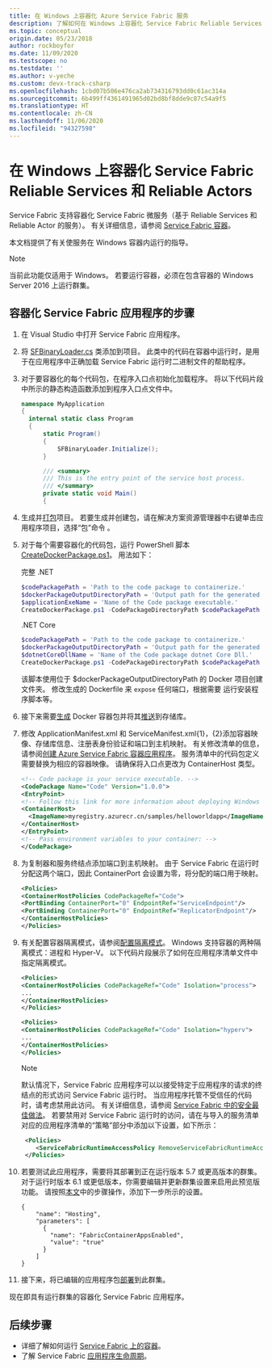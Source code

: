 ```yaml
---
title: 在 Windows 上容器化 Azure Service Fabric 服务
description: 了解如何在 Windows 上容器化 Service Fabric Reliable Services 和 Reliable Actors 服务。
ms.topic: conceptual
origin.date: 05/23/2018
author: rockboyfor
ms.date: 11/09/2020
ms.testscope: no
ms.testdate: ''
ms.author: v-yeche
ms.custom: devx-track-csharp
ms.openlocfilehash: 1cbd07b506e476ca2ab734316793dd0c61ac314a
ms.sourcegitcommit: 6b499ff4361491965d02bd8bf8dde9c87c54a9f5
ms.translationtype: HT
ms.contentlocale: zh-CN
ms.lasthandoff: 11/06/2020
ms.locfileid: "94327598"
---
```

# <a name="containerize-your-service-fabric-reliable-services-and-reliable-actors-on-windows"></a>在 Windows 上容器化 Service Fabric Reliable Services 和 Reliable Actors

Service Fabric 支持容器化 Service Fabric 微服务（基于 Reliable Services 和 Reliable Actor 的服务）。 有关详细信息，请参阅 [Service Fabric 容器](service-fabric-containers-overview.md)。

本文档提供了有关使服务在 Windows 容器内运行的指导。

> [!NOTE]
> 当前此功能仅适用于 Windows。 若要运行容器，必须在包含容器的 Windows Server 2016 上运行群集。

## <a name="steps-to-containerize-your-service-fabric-application"></a>容器化 Service Fabric 应用程序的步骤

1. 在 Visual Studio 中打开 Service Fabric 应用程序。

2. 将 [SFBinaryLoader.cs](https://github.com/Azure/service-fabric-scripts-and-templates/blob/master/code/SFBinaryLoaderForContainers/SFBinaryLoader.cs) 类添加到项目。 此类中的代码在容器中运行时，是用于在应用程序中正确加载 Service Fabric 运行时二进制文件的帮助程序。

3. 对于要容器化的每个代码包，在程序入口点初始化加载程序。 将以下代码片段中所示的静态构造函数添加到程序入口点文件中。

    ```csharp
    namespace MyApplication
    {
      internal static class Program
      {
          static Program()
          {
              SFBinaryLoader.Initialize();
          }

          /// <summary>
          /// This is the entry point of the service host process.
          /// </summary>
          private static void Main()
          {
    ```

4. 生成并[打包](service-fabric-package-apps.md#Package-App)项目。 若要生成并创建包，请在解决方案资源管理器中右键单击应用程序项目，选择“包”命令  。

5. 对于每个需要容器化的代码包，运行 PowerShell 脚本 [CreateDockerPackage.ps1](https://github.com/Azure/service-fabric-scripts-and-templates/blob/master/scripts/CodePackageToDockerPackage/CreateDockerPackage.ps1)。 用法如下：

    完整 .NET
    
    ```powershell
    $codePackagePath = 'Path to the code package to containerize.'
    $dockerPackageOutputDirectoryPath = 'Output path for the generated docker folder.'
    $applicationExeName = 'Name of the Code package executable.'
    CreateDockerPackage.ps1 -CodePackageDirectoryPath $codePackagePath -DockerPackageOutputDirectoryPath $dockerPackageOutputDirectoryPath -ApplicationExeName $applicationExeName
    ```
    
    .NET Core
    
    ```powershell
    $codePackagePath = 'Path to the code package to containerize.'
    $dockerPackageOutputDirectoryPath = 'Output path for the generated docker folder.'
    $dotnetCoreDllName = 'Name of the Code package dotnet Core Dll.'
    CreateDockerPackage.ps1 -CodePackageDirectoryPath $codePackagePath -DockerPackageOutputDirectoryPath $dockerPackageOutputDirectoryPath -DotnetCoreDllName $dotnetCoreDllName
    ```
    
    该脚本使用位于 $dockerPackageOutputDirectoryPath 的 Docker 项目创建文件夹。 修改生成的 Dockerfile 来 `expose` 任何端口，根据需要 运行安装程序脚本等。

6. 接下来需要[生成](service-fabric-get-started-containers.md#Build-Containers) Docker 容器包并将其[推送](service-fabric-get-started-containers.md#Push-Containers)到存储库。

7. 修改 ApplicationManifest.xml 和 ServiceManifest.xml{1}，{2}添加容器映像、存储库信息、注册表身份验证和端口到主机映射。 有关修改清单的信息，请参阅[创建 Azure Service Fabric 容器应用程序](service-fabric-get-started-containers.md)。 服务清单中的代码包定义需要替换为相应的容器映像。 请确保将入口点更改为 ContainerHost 类型。

    ```xml
    <!-- Code package is your service executable. -->
    <CodePackage Name="Code" Version="1.0.0">
    <EntryPoint>
    <!-- Follow this link for more information about deploying Windows containers to Service Fabric: https://aka.ms/sfguestcontainers -->
    <ContainerHost>
      <ImageName>myregistry.azurecr.cn/samples/helloworldapp</ImageName>
    </ContainerHost>
    </EntryPoint>
    <!-- Pass environment variables to your container: -->
    </CodePackage>
    ```

8. 为复制器和服务终结点添加端口到主机映射。 由于 Service Fabric 在运行时分配这两个端口，因此 ContainerPort 会设置为零，将分配的端口用于映射。

    ```xml
    <Policies>
    <ContainerHostPolicies CodePackageRef="Code">
    <PortBinding ContainerPort="0" EndpointRef="ServiceEndpoint"/>
    <PortBinding ContainerPort="0" EndpointRef="ReplicatorEndpoint"/>
    </ContainerHostPolicies>
    </Policies>
    ```

9. 有关配置容器隔离模式，请参阅[配置隔离模式]( ./service-fabric-get-started-containers.md#configure-isolation-mode)。 Windows 支持容器的两种隔离模式：进程和 Hyper-V。 以下代码片段展示了如何在应用程序清单文件中指定隔离模式。

    ```xml
    <Policies>
    <ContainerHostPolicies CodePackageRef="Code" Isolation="process">
    ...
    </ContainerHostPolicies>
    </Policies>
    ```
    ```xml
    <Policies>
    <ContainerHostPolicies CodePackageRef="Code" Isolation="hyperv">
    ...
    </ContainerHostPolicies>
    </Policies>
    ```

    > [!NOTE] 
    > 默认情况下，Service Fabric 应用程序可以以接受特定于应用程序的请求的终结点的形式访问 Service Fabric 运行时。 当应用程序托管不受信任的代码时，请考虑禁用此访问。 有关详细信息，请参阅 [Service Fabric 中的安全最佳做法](service-fabric-best-practices-security.md#platform-isolation)。 若要禁用对 Service Fabric 运行时的访问，请在与导入的服务清单对应的应用程序清单的“策略”部分中添加以下设置，如下所示：
    >
    > ```xml
    >  <Policies>
    >     <ServiceFabricRuntimeAccessPolicy RemoveServiceFabricRuntimeAccess="true"/>
    >  </Policies>
    > ```
    >

10. 若要测试此应用程序，需要将其部署到正在运行版本 5.7 或更高版本的群集。 对于运行时版本 6.1 或更低版本，你需要编辑并更新群集设置来启用此预览版功能。 请按照[本文](service-fabric-cluster-fabric-settings.md)中的步骤操作，添加下一步所示的设置。
    
    ```
    {
        "name": "Hosting",
        "parameters": [
          {
            "name": "FabricContainerAppsEnabled",
            "value": "true"
          }
        ]
    }
    ```

11. 接下来，将已编辑的应用程序包[部署](service-fabric-deploy-remove-applications.md)到此群集。

现在即具有运行群集的容器化 Service Fabric 应用程序。

## <a name="next-steps"></a>后续步骤
* 详细了解如何运行 [Service Fabric 上的容器](service-fabric-get-started-containers.md)。
* 了解 Service Fabric [应用程序生命周期](service-fabric-application-lifecycle.md)。

<!--Update_Description: update meta properties, wording update -->